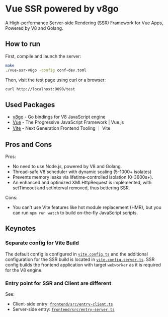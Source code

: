 # Vue SSR powered by v8go

A High-performance Server-side Rendering (SSR) Framework for Vue Apps, Powered by V8 and Golang.

## How to run

First, compile and launch the server:
```bash
make
./vue-ssr-v8go -config conf-dev.toml
```

Then, visit the test page using curl or a browser:
```bash
curl http://localhost:9090/test
```

## Used Packages

- [v8go](https://github.com/tommie/v8go) - Go bindings for V8 JavaScript engine
- [Vue](https://vuejs.org/) - The Progressive JavaScript Framework | Vue.js
- [Vite](https://vite.dev/) - Next Generation Frontend Tooling ｜ Vite

## Pros and Cons

Pros:
- No need to use Node.js, powered by V8 and Golang.
- Thread-safe V8 scheduler with dynamic scaling (5-1000+ isolates)
- Prevents memory leaks via lifetime-controlled isolation (0-3600s+).
- An enhanced and optimized XMLHttpRequest is implemented, with setTimeout and setInterval removed, thus bettering SSR.

Cons:
- You can't use Vite features like hot module replacement (HMR), but you can run `npm run watch` to build on-the-fly JavaScript scripts.



## Keynotes

### Separate config for Vite Build

The default config is configured in [`vite.config.ts`](frontend/vite.config.ts) and the additional configuration for the SSR build is located in [`vite.config.server.ts`](frontend/vite.config.server.ts).
SSR config builds the frontend application with target `webworker` as it is required for the V8 engine.

### Entry point for SSR and Client are different

See:
- Client-side entry: [`frontend/src/entry-client.ts`](frontend/src/entry-client.ts)
- Server-side entry: [`frontend/src/entry-server.ts`](frontend/src/entry-server.ts)
